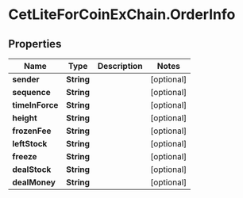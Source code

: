 # CetLiteForCoinExChain.OrderInfo

## Properties
Name | Type | Description | Notes
------------ | ------------- | ------------- | -------------
**sender** | **String** |  | [optional] 
**sequence** | **String** |  | [optional] 
**timeInForce** | **String** |  | [optional] 
**height** | **String** |  | [optional] 
**frozenFee** | **String** |  | [optional] 
**leftStock** | **String** |  | [optional] 
**freeze** | **String** |  | [optional] 
**dealStock** | **String** |  | [optional] 
**dealMoney** | **String** |  | [optional] 
